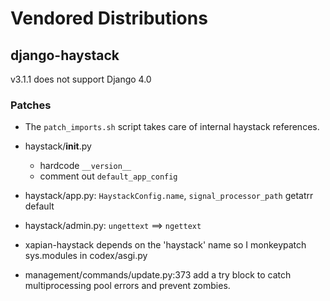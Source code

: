 # Vendored Distributions

## django-haystack

v3.1.1 does not support Django 4.0

### Patches

- The `patch_imports.sh` script takes care of internal haystack references.
- haystack/**init**.py
  - hardcode `__version__`
  - comment out `default_app_config`
- haystack/app.py: `HaystackConfig.name`, `signal_processor_path` getatrr default
- haystack/admin.py: `ungettext` ==> `ngettext`

- xapian-haystack depends on the 'haystack' name so I monkeypatch sys.modules in codex/asgi.py

- management/commands/update.py:373 add a try block to catch multiprocessing pool errors and prevent zombies.
